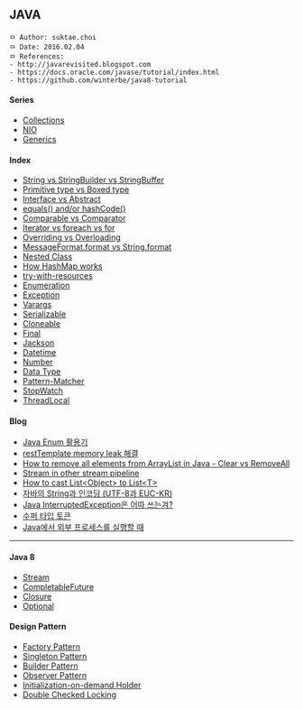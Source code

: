 ## JAVA

```
ㅁ Author: suktae.choi
ㅁ Date: 2016.02.04
ㅁ References:
- http://javarevisited.blogspot.com
- https://docs.oracle.com/javase/tutorial/index.html
- https://github.com/winterbe/java8-tutorial
```

#### Series
- [Collections](collections)
- [NIO](nio)
- [Generics](generics)

#### Index
- [String vs StringBuilder vs StringBuffer](string-stringbuilder-stringbuffer)
- [Primitive type vs Boxed type](primitive-boxed)
- [Interface vs Abstract](interface-abstract)
- [equals() and/or hashCode()](equals-hashcode)
- [Comparable vs Comparator](comparable-comparator)
- [Iterator vs foreach vs for](iterator-foreach-for)
- [Overriding vs Overloading](overriding-overloading)
- [MessageFormat.format vs String.format](message-format-string-format)
- [Nested Class](nested-class)
- [How HashMap works](how-hashmap-works)
- [try-with-resources](try-with-resources)
- [Enumeration](enum)
- [Exception](exception)
- [Varargs](varargs)
- [Serializable](serializable)
- [Cloneable](cloneable)
- [Final](final)
- [Jackson](jackson)
- [Datetime](datetime)
- [Number](number)
- [Data Type](data-type)
- [Pattern-Matcher](pattern-matcher)
- [StopWatch](stop-watch)
- [ThreadLocal](threadlocal)

#### Blog
- [Java Enum 활용기](http://woowabros.github.io/tools/2017/07/10/java-enum-uses.html)
- [restTemplate memory leak 해결](http://woowabros.github.io/tools/2019/05/24/jvm_memory_leak.html)
- [How to remove all elements from ArrayList in Java - Clear vs RemoveAll](http://javarevisited.blogspot.kr/2015/09/how-to-reset-arraylist-in-java-clear-vs-removeAll-example.html)
- [Stream in other stream pipeline](https://stackoverflow.com/questions/36246998/stream-filter-of-1-list-based-on-another-list)
- [How to cast List\<Object\> to List\<T\>](https://stackoverflow.com/questions/1917844/how-to-cast-listobject-to-listmyclass)
- [자바의 String과 인코딩 (UTF-8과 EUC-KR)](https://groups.google.com/forum/#!topic/clojure-kr/R1cRgy9Zugk)
- [Java InterruptedException은 어따 쓰는겨?](http://happinessoncode.com/2017/10/09/java-thread-interrupt/)
- [수퍼 타입 토큰](https://homoefficio.github.io/2016/11/30/클래스-리터럴-타입-토큰-수퍼-타입-토큰/)
- [Java에서 외부 프로세스를 실행할 때](https://d2.naver.com/helloworld/1113548)

***

#### Java 8

- [Stream](stream)
- [CompletableFuture](completable-future)
- [Closure](closure)
- [Optional](optional)

#### Design Pattern

- [Factory Pattern](factory-pattern)
- [Singleton Pattern](singleton-pattern)
- [Builder Pattern](builder-pattern)
- [Observer Pattern](observer-pattern)
- [Initialization-on-demand Holder](https://en.wikipedia.org/wiki/Initialization-on-demand_holder_idiom)
- [Double Checked Locking](double-checked-locking)